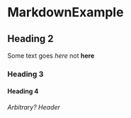 # MarkdownExample

## Heading 2

Some text goes *here* not **here**
### Heading 3

#### Heading 4

###### Arbitrary? Header
